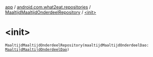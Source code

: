 [app](../../index.md) / [android.com.what2eat.repositories](../index.md) / [MaaltijdMaaltijdOnderdeelRepository](index.md) / [&lt;init&gt;](./-init-.md)

# &lt;init&gt;

`MaaltijdMaaltijdOnderdeelRepository(maaltijdMaaltijdOnderdeelDao: `[`MaaltijdMaaltijdOnderdeelDao`](../../android.com.what2eat.database/-maaltijd-maaltijd-onderdeel-dao/index.md)`)`